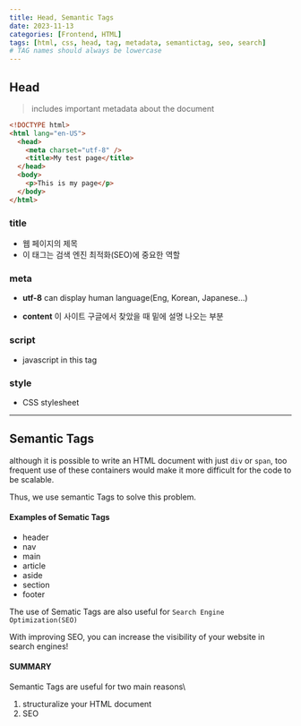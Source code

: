 ```yaml
---
title: Head, Semantic Tags
date: 2023-11-13
categories: [Frontend, HTML]
tags: [html, css, head, tag, metadata, semantictag, seo, search]
# TAG names should always be lowercase
---
```


## Head

> includes important metadata about the document

```html
<!DOCTYPE html>
<html lang="en-US">
  <head>
    <meta charset="utf-8" />
    <title>My test page</title>
  </head>
  <body>
    <p>This is my page</p>
  </body>
</html>
```

### title

- 웹 페이지의 제목
- 이 태그는 검색 엔진 최적화(SEO)에 중요한 역할

### meta

- **utf-8** can display human language(Eng, Korean, Japanese...)

- **content** 이 사이트 구글에서 찾았을 때 밑에 설명 나오는 부분

### script

- javascript in this tag

### style

- CSS stylesheet

---

## Semantic Tags

although it is possible to write an HTML document with just `div` or `span`,
too frequent use of these containers would make it more difficult for the code to be scalable.

Thus, we use semantic Tags to solve this problem.

#### Examples of Sematic Tags

- header
- nav
- main
- article
- aside
- section
- footer

The use of Sematic Tags are also useful for `Search Engine Optimization(SEO)`

With improving SEO, you can increase the visibility of your website in search engines!

#### SUMMARY

Semantic Tags are useful for two main reasons\

1. structuralize your HTML document
2. SEO
